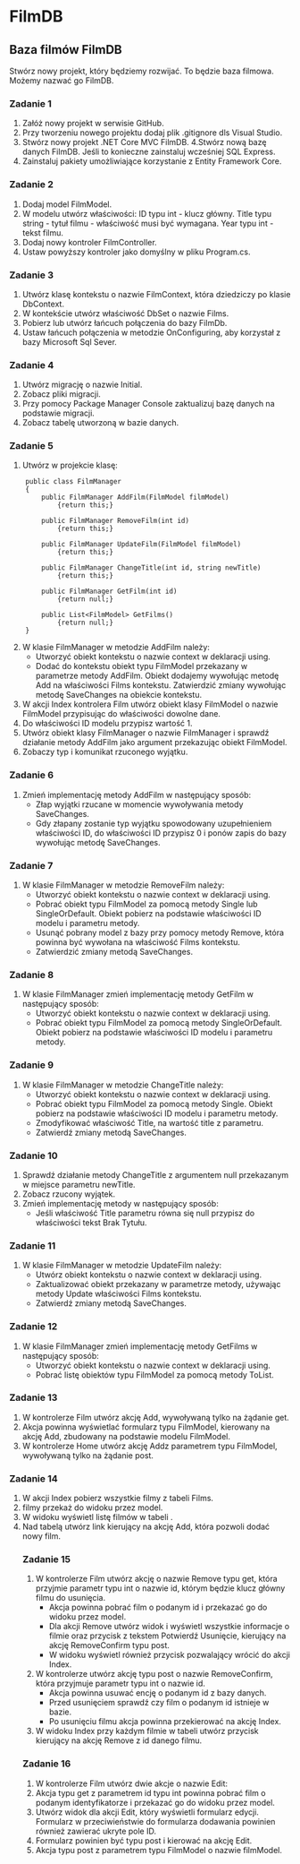 # FilmDB
## Baza filmów FilmDB


Stwórz nowy projekt, który będziemy rozwijać.
To będzie baza filmowa. Możemy nazwać go FilmDB.


### Zadanie 1
1. Załóż nowy projekt w serwisie GitHub.
2. Przy tworzeniu nowego projektu dodaj plik .gitignore dls Visual Studio.
3. Stwórz nowy projekt .NET Core MVC FilmDB.
4.Stwórz nową bazę danych FilmDB. Jeśli to konieczne zainstaluj wcześniej SQL Express.
5. Zainstaluj pakiety umożliwiające korzystanie z Entity Framework Core.
    
### Zadanie 2
1. Dodaj model FilmModel.
2. W modelu utwórz właściwości: ID typu int - klucz główny. Title typu string - tytuł filmu - właściwość musi być wymagana. Year typu int - tekst filmu.
3. Dodaj nowy kontroler FilmController.
4. Ustaw powyższy kontroler jako domyślny w pliku Program.cs.

### Zadanie 3
1. Utwórz klasę kontekstu o nazwie FilmContext, która dziedziczy po klasie DbContext.
2. W kontekście utwórz właściwość DbSet<FilmModel> o nazwie Films.
3. Pobierz lub utwórz łańcuch połączenia do bazy FilmDb.
4. Ustaw łańcuch połączenia w metodzie OnConfiguring, aby korzystał z bazy Microsoft Sql Sever.

### Zadanie 4
1. Utwórz migrację o nazwie Initial.
2. Zobacz pliki migracji.
3. Przy pomocy Package Manager Console zaktualizuj bazę danych na podstawie migracji.
4. Zobacz tabelę utworzoną w bazie danych.

### Zadanie 5
1. Utwórz w projekcie klasę:
```
    public class FilmManager
    {
        public FilmManager AddFilm(FilmModel filmModel)
            {return this;}

        public FilmManager RemoveFilm(int id)
            {return this;}

        public FilmManager UpdateFilm(FilmModel filmModel)
            {return this;}

        public FilmManager ChangeTitle(int id, string newTitle)
            {return this;}

        public FilmManager GetFilm(int id)
            {return null;}

        public List<FilmModel> GetFilms()
            {return null;}
    }
```

2. W klasie FilmManager w metodzie AddFilm należy:
   - Utworzyć obiekt kontekstu o nazwie context w deklaracji using.
   - Dodać do kontekstu obiekt typu FilmModel przekazany w parametrze metody AddFilm.
Obiekt dodajemy wywołując metodę Add na właściwości Films kontekstu.
Zatwierdzić zmiany wywołując metodę SaveChanges na obiekcie kontekstu.
3. W akcji Index kontrolera Film utwórz obiekt klasy FilmModel o nazwie FilmModel przypisując do właściwości dowolne dane.
4. Do właściwości ID modelu przypisz wartość 1.
5. Utwórz obiekt klasy FilmManager o nazwie FilmManager i sprawdź działanie metody AddFilm jako argument przekazując obiekt FilmModel.
6. Zobaczy typ i komunikat rzuconego wyjątku.

### Zadanie 6
1. Zmień implementację metody AddFilm w następujący sposób:
   - Złap wyjątki rzucane w momencie wywoływania metody SaveChanges.
   - Gdy złapany zostanie typ wyjątku spowodowany uzupełnieniem właściwości ID, do właściwości ID przypisz 0 i ponów zapis do bazy wywołując metodę SaveChanges.

### Zadanie 7
1. W klasie FilmManager w metodzie RemoveFilm należy:
   - Utworzyć obiekt kontekstu o nazwie context w deklaracji using.
   - Pobrać obiekt typu FilmModel za pomocą metody Single lub SingleOrDefault. Obiekt pobierz na podstawie właściwości ID modelu i parametru metody.
   - Usunąć pobrany model z bazy przy pomocy metody Remove, która powinna być wywołana na właściwość Films kontekstu.
   - Zatwierdzić zmiany metodą SaveChanges.

### Zadanie 8
1. W klasie FilmManager zmień implementację metody GetFilm w następujący sposób:
   - Utworzyć obiekt kontekstu o nazwie context w deklaracji using.
   - Pobrać obiekt typu FilmModel za pomocą metody SingleOrDefault. Obiekt pobierz na podstawie właściwości ID modelu i parametru metody.

### Zadanie 9
1. W klasie FilmManager w metodzie ChangeTitle należy:
   - Utworzyć obiekt kontekstu o nazwie context w deklaracji using.
   - Pobrać obiekt typu FilmModel za pomocą metody Single. Obiekt pobierz na podstawie właściwości ID modelu i parametru metody.
   - Zmodyfikować właściwość Title, na wartość title z parametru.
   - Zatwierdź zmiany metodą SaveChanges.

### Zadanie 10
1. Sprawdź działanie metody ChangeTitle z argumentem null przekazanym w miejsce parametru newTitle.
2. Zobacz rzucony wyjątek.
3. Zmień implementację metody w następujący sposób:
   - Jeśli właściwość Title parametru równa się null przypisz do właściwości tekst Brak Tytułu.

### Zadanie 11
1. W klasie FilmManager w metodzie UpdateFilm należy:
   - Utwórz obiekt kontekstu o nazwie context w deklaracji using.
   - Zaktualizować obiekt przekazany w parametrze metody, używając metody Update właściwości Films kontekstu.
   - Zatwierdź zmiany metodą SaveChanges.

### Zadanie 12
1. W klasie FilmManager zmień implementację metody GetFilms w następujący sposób:
   - Utworzyć obiekt kontekstu o nazwie context w deklaracji using.
   - Pobrać listę obiektów typu FilmModel za pomocą metody ToList.

### Zadanie 13
1. W kontrolerze Film utwórz akcję Add, wywoływaną tylko na żądanie get.
2. Akcja powinna wyświetlać formularz typu FilmModel, kierowany na akcję Add, zbudowany na podstawie modelu FilmModel.
3. W kontrolerze Home utwórz akcję Addz parametrem typu FilmModel, wywoływaną tylko na żądanie post.

### Zadanie 14
1. W akcji Index pobierz wszystkie filmy z tabeli Films.
2. filmy przekaż do widoku przez model.
3. W widoku wyświetl listę filmów w tabeli <table>.
4. Nad tabelą utwórz link kierujący na akcję Add, która pozwoli dodać nowy film.

### Zadanie 15
1. W kontrolerze Film utwórz akcję o nazwie Remove typu get, która przyjmie parametr typu int o nazwie id, którym będzie klucz główny filmu do usunięcia.
   - Akcja powinna pobrać film o podanym id i przekazać go do widoku przez model.
   - Dla akcji Remove utwórz widok i wyświetl wszystkie informacje o filmie oraz przycisk z tekstem Potwierdź Usunięcie, kierujący na akcję RemoveConfirm typu post.
   - W widoku wyświetl również przycisk pozwalający wrócić do akcji Index.
2. W kontrolerze utwórz akcję typu post o nazwie RemoveConfirm, która przyjmuje parametr typu int o nazwie id.
   - Akcja powinna usuwać encję o podanym id z bazy danych.
   - Przed usunięciem sprawdź czy film o podanym id istnieje w bazie.
   - Po usunięciu filmu akcja powinna przekierować na akcję Index.
3. W widoku Index przy każdym filmie w tabeli utwórz przycisk kierujący na akcję Remove z id danego filmu.

### Zadanie 16
1. W kontrolerze Film utwórz dwie akcje o nazwie Edit:
2. Akcja typu get z parametrem id typu int powinna pobrać film o podanym identyfikatorze i przekazać go do widoku przez model.
3. Utwórz widok dla akcji Edit, który wyświetli formularz edycji. Formularz w przeciwieństwie do formularza dodawania powinien również zawierać ukryte pole ID.
4. Formularz powinien być typu post i kierować na akcję Edit.
5. Akcja typu post z parametrem typu FilmModel o nazwie filmModel.
